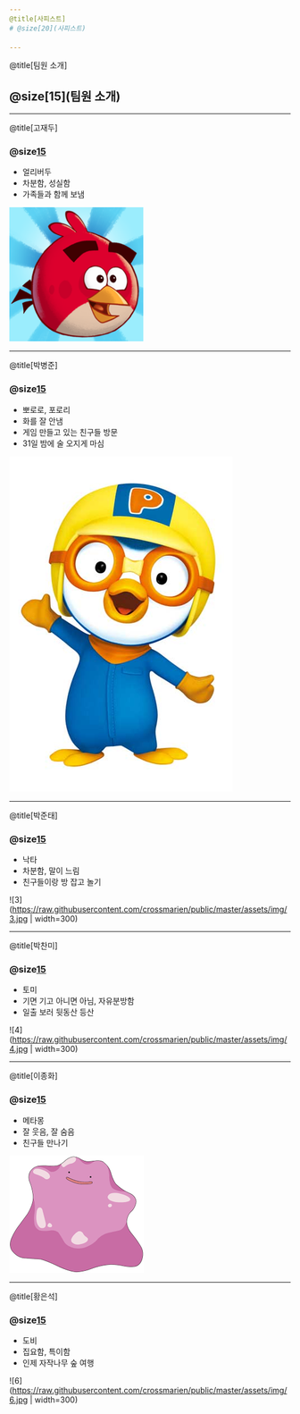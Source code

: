 ```yaml
---
@title[사피스트]
# @size[20](사피스트)

---
```

@title[팀원 소개]
## @size[15](팀원 소개)

---
@title[고재두]
### @size[15](고재두)
  * 얼리버두
  * 차분함, 성실함
  * 가족들과 함께 보냄
  
  ![1](https://raw.githubusercontent.com/crossmarien/public/master/assets/img/1.png)

---
@title[박병준]
### @size[15](박병준)
  * 뽀로로, 포로리
  * 화를 잘 안냄
  * 게임 만들고 있는 친구들 방문 
  * 31일 밤에 술 오지게 마심

  ![2](https://raw.githubusercontent.com/crossmarien/public/master/assets/img/2.jpg)

---
@title[박준태]
### @size[15](박준태)
  * 낙타
  * 차분함, 말이 느림
  * 친구들이랑 방 잡고 놀기

  ![3](https://raw.githubusercontent.com/crossmarien/public/master/assets/img/3.jpg | width=300)

---
@title[박찬미]
### @size[15](박찬미)
  * 토미
  * 기면 기고 아니면 아님, 자유분방함
  * 일출 보러 뒷동산 등산

  ![4](https://raw.githubusercontent.com/crossmarien/public/master/assets/img/4.jpg | width=300)
  
---
@title[이종화]
### @size[15](이종화)
  * 메타몽
  * 잘 웃음, 잘 숨음
  * 친구들 만나기

  ![5](https://raw.githubusercontent.com/crossmarien/public/master/assets/img/5.png)
  
---
@title[황은석]
### @size[15](황은석)
  * 도비
  * 집요함, 특이함
  * 인제 자작나무 숲 여행

  ![6](https://raw.githubusercontent.com/crossmarien/public/master/assets/img/6.jpg | width=300)
